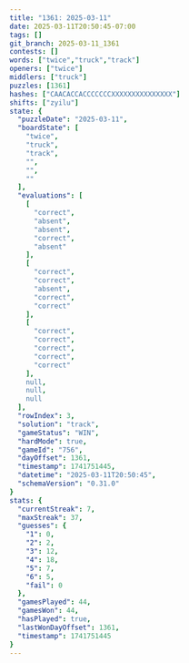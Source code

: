 ```yaml
---
title: "1361: 2025-03-11"
date: 2025-03-11T20:50:45-07:00
tags: []
git_branch: 2025-03-11_1361
contests: []
words: ["twice","truck","track"]
openers: ["twice"]
middlers: ["truck"]
puzzles: [1361]
hashes: ["CAACACCACCCCCCCXXXXXXXXXXXXXXX"]
shifts: ["zyilu"]
state: {
  "puzzleDate": "2025-03-11",
  "boardState": [
    "twice",
    "truck",
    "track",
    "",
    "",
    ""
  ],
  "evaluations": [
    [
      "correct",
      "absent",
      "absent",
      "correct",
      "absent"
    ],
    [
      "correct",
      "correct",
      "absent",
      "correct",
      "correct"
    ],
    [
      "correct",
      "correct",
      "correct",
      "correct",
      "correct"
    ],
    null,
    null,
    null
  ],
  "rowIndex": 3,
  "solution": "track",
  "gameStatus": "WIN",
  "hardMode": true,
  "gameId": "756",
  "dayOffset": 1361,
  "timestamp": 1741751445,
  "datetime": "2025-03-11T20:50:45",
  "schemaVersion": "0.31.0"
}
stats: {
  "currentStreak": 7,
  "maxStreak": 37,
  "guesses": {
    "1": 0,
    "2": 2,
    "3": 12,
    "4": 18,
    "5": 7,
    "6": 5,
    "fail": 0
  },
  "gamesPlayed": 44,
  "gamesWon": 44,
  "hasPlayed": true,
  "lastWonDayOffset": 1361,
  "timestamp": 1741751445
}
---
```

<!-- more -->
